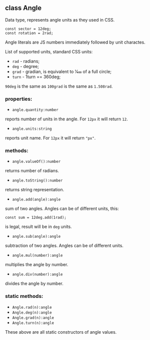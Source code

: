 ## class Angle

Data type, represents angle units as they used in CSS.


```JS
const sector = 12deg;
const rotation = 2rad;
```

Angle literals are JS numbers immediately followed by unit charactes.

List of supported units, standard CSS units: 

* `rad` - radians;
* `deg` - degree;
* `grad` - gradian, is equivalent to 1⁄400 of a full circle;
* `turn` - 1turn == 360deg;

`90deg` is the same as `100grad` is the same as `1.508rad`.

### properties:

* `angle.quantity:number`

reports number of units in the angle. For `12px` it will return `12`.

* `angle.units:string`

reports unit name. For `12px` it will return `"px"`.

### methods:

* `angle.valueOf():number`

returns number of radians.

* `angle.toString():number`

returns string representation.

* `angle.add(angle):angle`

sum of two angles. Angles can be of different units, this:

```const sum = 12deg.add(1rad);```

is legal, result will be in `deg` units.

* `angle.sub(angle):angle`

subtraction of two angles. Angles can be of different units.

* `angle.mul(number):angle`

multiplies the angle by number.

* `angle.div(number):angle`

divides the angle by number.

### static methods:

 * `Angle.rad(n):angle`
 * `Angle.deg(n):angle`
 * `Angle.grad(n):angle`
 * `Angle.turn(n):angle`
 
 These above are all static constructors of angle values.